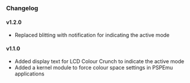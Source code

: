 ### Changelog

#### v1.2.0

- Replaced blitting with notification for indicating the active mode

#### v1.1.0

- Added display text for LCD Colour Crunch to indicate the active mode
- Added a kernel module to force colour space settings in PSPEmu applications
